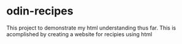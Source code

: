 # odin-recipes
This project to demonstrate my html understanding thus far. This is acomplished by creating a website for recipies using html